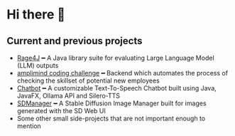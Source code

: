 # Hi there 👋
## Current and previous projects
- [Rage4J](https://github.com/explore-de/rage4j) ━ A Java library suite for evaluating Large Language Model (LLM) outputs
- [amplimind coding challenge](https://github.com/amplimindcc/backend) ━ Backend which automates the process of checking the skillset of potential new employees
- [Chatbot](https://github.com/ris5266/chatbot) ━ A customizable Text-To-Speech Chatbot built using Java, JavaFX, Ollama API and Silero-TTS
- [SDManager](https://github.com/ris5266/sdmanager) ━ A Stable Diffusion Image Manager built for images generated with the SD Web UI
- Some other small side-projects that are not important enough to mention
